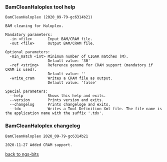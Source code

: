 ### BamCleanHaloplex tool help
	BamCleanHaloplex (2020_09-79-gc6314b21)
	
	BAM cleaning for Haloplex.
	
	Mandatory parameters:
	  -in <file>       Input BAM/CRAM file.
	  -out <file>      Output BAM/CRAM file.
	
	Optional parameters:
	  -min_match <int> Minimum number of CIGAR matches (M).
	                   Default value: '30'
	  -ref <string>    Reference genome for CRAM support (mandatory if CRAM is used).
	                   Default value: ''
	  -write_cram      Writes a CRAM file as output.
	                   Default value: 'false'
	
	Special parameters:
	  --help           Shows this help and exits.
	  --version        Prints version and exits.
	  --changelog      Prints changeloge and exits.
	  --tdx            Writes a Tool Definition Xml file. The file name is the application name with the suffix '.tdx'.
	
### BamCleanHaloplex changelog
	BamCleanHaloplex 2020_09-79-gc6314b21
	
	2020-11-27 Added CRAM support.
[back to ngs-bits](https://github.com/imgag/ngs-bits)